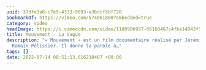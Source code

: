 ```yaml
---
uuid: 373fe3a8-c7e9-4333-9693-a3bdcf5bf728
bookmarkOf: https://vimeo.com/574861800?embedded=true
category: video
headImage: https://i.vimeocdn.com/video/1188986957-86160467c4fbe14043f5f8624560bb2181a80d6851176f311782b567015a971b-d_640
title: Mouvement - La Vague
description: "« Mouvement » est un film documentaire réalisé par Jérémie Gabrien et
  Romain Pélissier. Il donne la parole à…"
tags: []
date: 2022-07-14 08:51:13.616210467 +00:00
---
```


